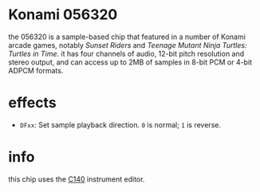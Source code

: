 # Konami 056320

the 056320 is a sample-based chip that featured in a number of Konami arcade games, notably _Sunset Riders_ and _Teenage Mutant Ninja Turtles: Turtles in Time_. it has four channels of audio, 12-bit pitch resolution and stereo output, and can access up to 2MB of samples in 8-bit PCM or 4-bit ADPCM formats.



# effects

- `DFxx`: Set sample playback direction. `0` is normal; `1` is reverse.

# info

this chip uses the [C140](../4-instrument/c140.md) instrument editor.
